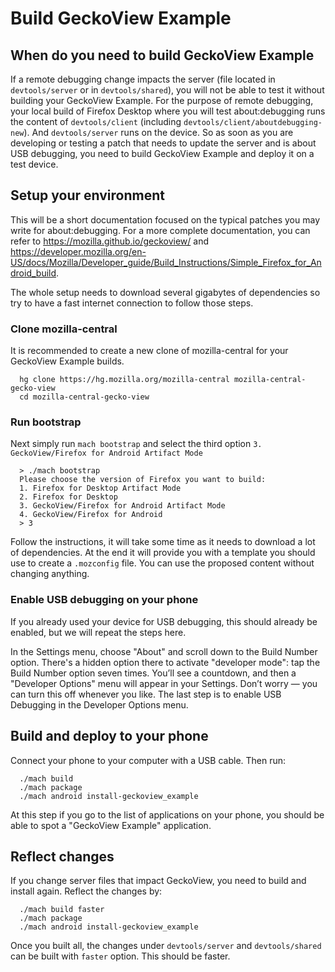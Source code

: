 # Build GeckoView Example

## When do you need to build GeckoView Example

If a remote debugging change impacts the server (file located in `devtools/server` or in `devtools/shared`), you will not be able to test it without building your GeckoView Example. For the purpose of remote debugging, your local build of Firefox Desktop where you will test about:debugging runs the content of `devtools/client` (including `devtools/client/aboutdebugging-new`). And `devtools/server` runs on the device. So as soon as you are developing or testing a patch that needs to update the server and is about USB debugging, you need to build GeckoView Example and deploy it on a test device.

## Setup your environment

This will be a short documentation focused on the typical patches you may write for about:debugging. For a more complete documentation, you can refer to https://mozilla.github.io/geckoview/ and https://developer.mozilla.org/en-US/docs/Mozilla/Developer_guide/Build_Instructions/Simple_Firefox_for_Android_build.

The whole setup needs to download several gigabytes of dependencies so try to have a fast internet connection to follow those steps.

### Clone mozilla-central

It is recommended to create a new clone of mozilla-central for your GeckoView Example builds.

```
  hg clone https://hg.mozilla.org/mozilla-central mozilla-central-gecko-view
  cd mozilla-central-gecko-view
```

### Run bootstrap

Next simply run `mach bootstrap` and select the third option `3. GeckoView/Firefox for Android Artifact Mode`

```
  > ./mach bootstrap
  Please choose the version of Firefox you want to build:
  1. Firefox for Desktop Artifact Mode
  2. Firefox for Desktop
  3. GeckoView/Firefox for Android Artifact Mode
  4. GeckoView/Firefox for Android
  > 3
```

Follow the instructions, it will take some time as it needs to download a lot of dependencies. At the end it will provide you with a template you should use to create a `.mozconfig` file. You can use the proposed content without changing anything.

### Enable USB debugging on your phone

If you already used your device for USB debugging, this should already be enabled, but we will repeat the steps here.

In the Settings menu, choose "About" and scroll down to the Build Number option. There's a hidden option there to activate "developer mode": tap the Build Number option seven times. You’ll see a countdown, and then a "Developer Options" menu will appear in your Settings. Don’t worry — you can turn this off whenever you like. The last step is to enable USB Debugging in the Developer Options menu.

## Build and deploy to your phone

Connect your phone to your computer with a USB cable. Then run:

```
  ./mach build
  ./mach package
  ./mach android install-geckoview_example
```

At this step if you go to the list of applications on your phone, you should be able to spot a "GeckoView Example" application.

## Reflect changes

If you change server files that impact GeckoView, you need to build and install again. Reflect the changes by:

```
  ./mach build faster
  ./mach package
  ./mach android install-geckoview_example
```

Once you built all, the changes under `devtools/server` and `devtools/shared` can be built with `faster` option. This should be faster.
